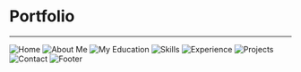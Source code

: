 <h1>Portfolio</h1>
<hr>


![Home](https://github.com/prajyotkalekar/Portfolio/assets/141732867/62b66119-d61e-4367-b808-621b82988b2b)
![About Me](https://github.com/prajyotkalekar/Portfolio/assets/141732867/87801b92-8f9a-4eff-afe6-f94f48438daa)
![My Education](https://github.com/prajyotkalekar/Portfolio/assets/141732867/32958e6b-9e83-4b29-b3b8-7cb7cd4cec4d)
![Skills](https://github.com/prajyotkalekar/Portfolio/assets/141732867/76a9dc12-991e-45a4-8271-eff9b54fd796)
![Experience](https://github.com/prajyotkalekar/Portfolio/assets/141732867/9b5c3927-5fa3-43aa-9f3b-559b5b44300a)
![Projects](https://github.com/prajyotkalekar/Portfolio/assets/141732867/1717534f-ebc7-474b-8738-7c1d89bed66c)
![Contact](https://github.com/prajyotkalekar/Portfolio/assets/141732867/2b824e96-a277-4dfc-86f1-74ef02c1d3ce)
![Footer](https://github.com/prajyotkalekar/Portfolio/assets/141732867/852f8487-3570-4887-8481-a4a9ad8f7fd9)
